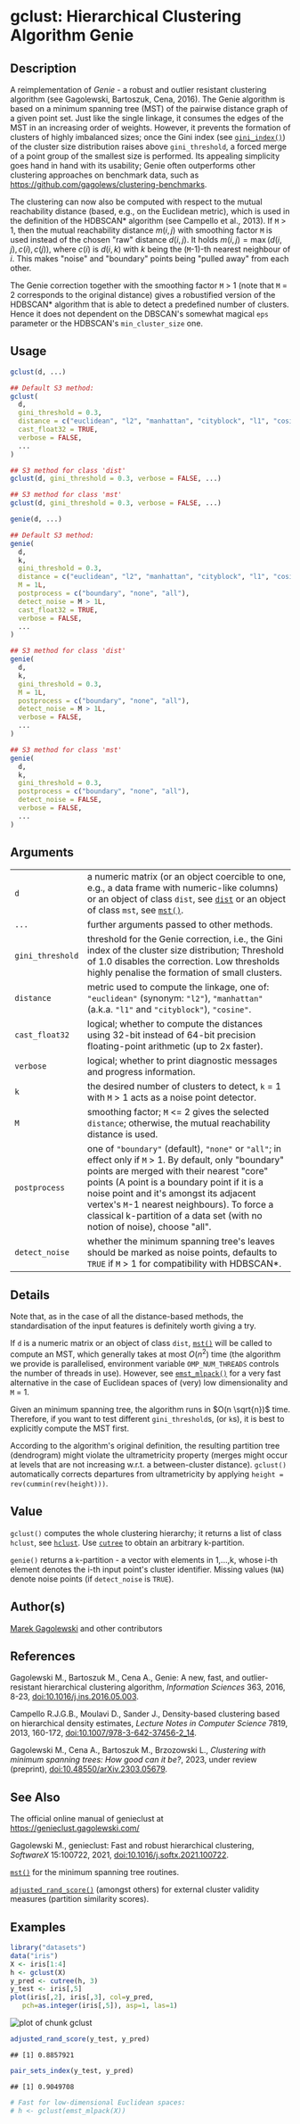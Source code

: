 # gclust: Hierarchical Clustering Algorithm Genie

## Description

A reimplementation of *Genie* - a robust and outlier resistant clustering algorithm (see Gagolewski, Bartoszuk, Cena, 2016). The Genie algorithm is based on a minimum spanning tree (MST) of the pairwise distance graph of a given point set. Just like the single linkage, it consumes the edges of the MST in an increasing order of weights. However, it prevents the formation of clusters of highly imbalanced sizes; once the Gini index (see [`gini_index()`](inequality.md)) of the cluster size distribution raises above `gini_threshold`, a forced merge of a point group of the smallest size is performed. Its appealing simplicity goes hand in hand with its usability; Genie often outperforms other clustering approaches on benchmark data, such as <https://github.com/gagolews/clustering-benchmarks>.

The clustering can now also be computed with respect to the mutual reachability distance (based, e.g., on the Euclidean metric), which is used in the definition of the HDBSCAN\* algorithm (see Campello et al., 2013). If `M` \> 1, then the mutual reachability distance $m(i,j)$ with smoothing factor `M` is used instead of the chosen \"raw\" distance $d(i,j)$. It holds $m(i,j)=\max(d(i,j), c(i), c(j))$, where $c(i)$ is $d(i,k)$ with $k$ being the (`M`-1)-th nearest neighbour of $i$. This makes \"noise\" and \"boundary\" points being \"pulled away\" from each other.

The Genie correction together with the smoothing factor `M` \> 1 (note that `M` = 2 corresponds to the original distance) gives a robustified version of the HDBSCAN\* algorithm that is able to detect a predefined number of clusters. Hence it does not dependent on the DBSCAN\'s somewhat magical `eps` parameter or the HDBSCAN\'s `min_cluster_size` one.

## Usage

``` r
gclust(d, ...)

## Default S3 method:
gclust(
  d,
  gini_threshold = 0.3,
  distance = c("euclidean", "l2", "manhattan", "cityblock", "l1", "cosine"),
  cast_float32 = TRUE,
  verbose = FALSE,
  ...
)

## S3 method for class 'dist'
gclust(d, gini_threshold = 0.3, verbose = FALSE, ...)

## S3 method for class 'mst'
gclust(d, gini_threshold = 0.3, verbose = FALSE, ...)

genie(d, ...)

## Default S3 method:
genie(
  d,
  k,
  gini_threshold = 0.3,
  distance = c("euclidean", "l2", "manhattan", "cityblock", "l1", "cosine"),
  M = 1L,
  postprocess = c("boundary", "none", "all"),
  detect_noise = M > 1L,
  cast_float32 = TRUE,
  verbose = FALSE,
  ...
)

## S3 method for class 'dist'
genie(
  d,
  k,
  gini_threshold = 0.3,
  M = 1L,
  postprocess = c("boundary", "none", "all"),
  detect_noise = M > 1L,
  verbose = FALSE,
  ...
)

## S3 method for class 'mst'
genie(
  d,
  k,
  gini_threshold = 0.3,
  postprocess = c("boundary", "none", "all"),
  detect_noise = FALSE,
  verbose = FALSE,
  ...
)
```

## Arguments

|                  |                                                                                                                                                                                                                                                                                                                                                                                      |
|------------------|--------------------------------------------------------------------------------------------------------------------------------------------------------------------------------------------------------------------------------------------------------------------------------------------------------------------------------------------------------------------------------------|
| `d`              | a numeric matrix (or an object coercible to one, e.g., a data frame with numeric-like columns) or an object of class `dist`, see [`dist`](https://stat.ethz.ch/R-manual/R-devel/library/stats/help/dist.html) or an object of class `mst`, see [`mst()`](mst.md).                                                                                                                    |
| `...`            | further arguments passed to other methods.                                                                                                                                                                                                                                                                                                                                           |
| `gini_threshold` | threshold for the Genie correction, i.e., the Gini index of the cluster size distribution; Threshold of 1.0 disables the correction. Low thresholds highly penalise the formation of small clusters.                                                                                                                                                                                 |
| `distance`       | metric used to compute the linkage, one of: `"euclidean"` (synonym: `"l2"`), `"manhattan"` (a.k.a. `"l1"` and `"cityblock"`), `"cosine"`.                                                                                                                                                                                                                                            |
| `cast_float32`   | logical; whether to compute the distances using 32-bit instead of 64-bit precision floating-point arithmetic (up to 2x faster).                                                                                                                                                                                                                                                      |
| `verbose`        | logical; whether to print diagnostic messages and progress information.                                                                                                                                                                                                                                                                                                              |
| `k`              | the desired number of clusters to detect, `k` = 1 with `M` \> 1 acts as a noise point detector.                                                                                                                                                                                                                                                                                      |
| `M`              | smoothing factor; `M` \<= 2 gives the selected `distance`; otherwise, the mutual reachability distance is used.                                                                                                                                                                                                                                                                      |
| `postprocess`    | one of `"boundary"` (default), `"none"` or `"all"`; in effect only if `M` \> 1. By default, only \"boundary\" points are merged with their nearest \"core\" points (A point is a boundary point if it is a noise point and it\'s amongst its adjacent vertex\'s `M`-1 nearest neighbours). To force a classical k-partition of a data set (with no notion of noise), choose \"all\". |
| `detect_noise`   | whether the minimum spanning tree\'s leaves should be marked as noise points, defaults to `TRUE` if `M` \> 1 for compatibility with HDBSCAN\*.                                                                                                                                                                                                                                       |

## Details

Note that, as in the case of all the distance-based methods, the standardisation of the input features is definitely worth giving a try.

If `d` is a numeric matrix or an object of class `dist`, [`mst()`](mst.md) will be called to compute an MST, which generally takes at most $O(n^2)$ time (the algorithm we provide is parallelised, environment variable `OMP_NUM_THREADS` controls the number of threads in use). However, see [`emst_mlpack()`](emst_mlpack.md) for a very fast alternative in the case of Euclidean spaces of (very) low dimensionality and `M` = 1.

Given an minimum spanning tree, the algorithm runs in $O(n \sqrt{n})$ time. Therefore, if you want to test different `gini_threshold`s, (or `k`s), it is best to explicitly compute the MST first.

According to the algorithm\'s original definition, the resulting partition tree (dendrogram) might violate the ultrametricity property (merges might occur at levels that are not increasing w.r.t. a between-cluster distance). `gclust()` automatically corrects departures from ultrametricity by applying `height = rev(cummin(rev(height)))`.

## Value

`gclust()` computes the whole clustering hierarchy; it returns a list of class `hclust`, see [`hclust`](https://stat.ethz.ch/R-manual/R-devel/library/stats/help/hclust.html). Use [`cutree`](https://stat.ethz.ch/R-manual/R-devel/library/stats/help/cutree.html) to obtain an arbitrary k-partition.

`genie()` returns a `k`-partition - a vector with elements in 1,\...,k, whose i-th element denotes the i-th input point\'s cluster identifier. Missing values (`NA`) denote noise points (if `detect_noise` is `TRUE`).

## Author(s)

[Marek Gagolewski](https://www.gagolewski.com/) and other contributors

## References

Gagolewski M., Bartoszuk M., Cena A., Genie: A new, fast, and outlier-resistant hierarchical clustering algorithm, *Information Sciences* 363, 2016, 8-23, [doi:10.1016/j.ins.2016.05.003](https://doi.org/10.1016/j.ins.2016.05.003).

Campello R.J.G.B., Moulavi D., Sander J., Density-based clustering based on hierarchical density estimates, *Lecture Notes in Computer Science* 7819, 2013, 160-172, [doi:10.1007/978-3-642-37456-2_14](https://doi.org/10.1007/978-3-642-37456-2_14).

Gagolewski M., Cena A., Bartoszuk M., Brzozowski L., *Clustering with minimum spanning trees: How good can it be?*, 2023, under review (preprint), [doi:10.48550/arXiv.2303.05679](https://doi.org/10.48550/arXiv.2303.05679).

## See Also

The official online manual of <span class="pkg">genieclust</span> at <https://genieclust.gagolewski.com/>

Gagolewski M., <span class="pkg">genieclust</span>: Fast and robust hierarchical clustering, *SoftwareX* 15:100722, 2021, [doi:10.1016/j.softx.2021.100722](https://doi.org/10.1016/j.softx.2021.100722).

[`mst()`](mst.md) for the minimum spanning tree routines.

[`adjusted_rand_score()`](compare_partitions.md) (amongst others) for external cluster validity measures (partition similarity scores).

## Examples




```r
library("datasets")
data("iris")
X <- iris[1:4]
h <- gclust(X)
y_pred <- cutree(h, 3)
y_test <- iris[,5]
plot(iris[,2], iris[,3], col=y_pred,
   pch=as.integer(iris[,5]), asp=1, las=1)
```

![plot of chunk gclust](figure/gclust-1.png)

```r
adjusted_rand_score(y_test, y_pred)
```

```
## [1] 0.8857921
```

```r
pair_sets_index(y_test, y_pred)
```

```
## [1] 0.9049708
```

```r
# Fast for low-dimensional Euclidean spaces:
# h <- gclust(emst_mlpack(X))
```

